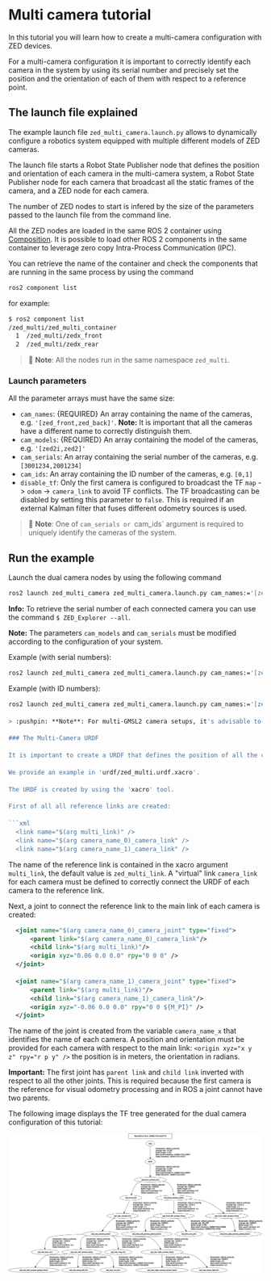# Multi camera tutorial

In this tutorial you will learn how to create a multi-camera configuration with ZED devices.

For a multi-camera configuration it is important to correctly identify each camera in the system by
using its serial number and precisely set the position and the orientation of each of them with respect to a reference point.

## The launch file explained

The example launch file `zed_multi_camera.launch.py` allows to dynamically configure a robotics system equipped with multiple different models of ZED cameras.

The launch file starts a Robot State Publisher node that defines the position and orientation of each camera in the multi-camera system, a Robot State Publisher node for each camera that broadcast all the static frames of the camera, and a ZED node for each camera.

The number of ZED nodes to start is infered by the size of the parameters passed to the launch file from the command line.

All the ZED nodes are loaded in the same ROS 2 container using [Composition](https://docs.ros.org/en/humble/Concepts/Intermediate/About-Composition.html#composition). It is possible to load other ROS 2 components in the same container to leverage zero copy Intra-Process Communication (IPC).

You can retrieve the name of the container and check the components that are running in the same process by using the command 

```bash
ros2 component list
```

for example:

```bash
$ ros2 component list
/zed_multi/zed_multi_container
  1  /zed_multi/zedx_front
  2  /zed_multi/zedx_rear
```

> :pushpin: **Note**: All the nodes run in the same namespace `zed_multi`.

### Launch parameters

All the parameter arrays must have the same size:

* `cam_names`: {REQUIRED} An array containing the name of the cameras, e.g. `'[zed_front,zed_back]'`. **Note:** It is important that all the cameras have a different name to correctly distinguish them.
* `cam_models`: {REQUIRED} An array containing the model of the cameras, e.g. `'[zed2i,zed2]'`
* `cam_serials`: An array containing the serial number of the cameras, e.g. `[3001234,2001234]`
* `cam_ids`: An array containing the ID number of the cameras, e.g. `[0,1]`
* `disable_tf`: Only the first camera is configured to broadcast the TF `map` -> `odom` -> `camera_link` to avoid TF conflicts. The TF broadcasting can be disabled by setting this parameter to `false`. This is required if an external Kalman filter that fuses different odometry sources is used.

> :pushpin: **Note**: One of `cam_serials or `cam_ids` argument is required to uniquely identify the cameras of the system.

## Run the example

Launch the dual camera nodes by using the following command

```bash
ros2 launch zed_multi_camera zed_multi_camera.launch.py cam_names:='[zed_front,zed_back]' cam_models:='[zed2i,zed2]' cam_serials:='[31234567,21234567]'
```

**Info:** To retrieve the serial number of each connected camera you can use the command `$ ZED_Explorer --all`.

**Note:** The parameters `cam_models` and `cam_serials` must be modified according to the configuration of your system.

Example (with serial numbers):

```bash
ros2 launch zed_multi_camera zed_multi_camera.launch.py cam_names:='[zed_front,zed_back]' cam_models:='[<front_camera_model>,<rear_camera_model>]' cam_serials:='[<front_camera_serial>,<rear_camera_serial>]'
```

Example (with ID numbers):

```bash
ros2 launch zed_multi_camera zed_multi_camera.launch.py cam_names:='[zed_front,zed_back]' cam_models:='[<front_camera_model>,<rear_camera_model>]' cam_ids:='[<front_camera_id>,<rear_camera_id>]'

> :pushpin: **Note**: For multi-GMSL2 camera setups, it's advisable to use camera IDs rather than Serial Numbers. Each camera ID linked to a GMSL2 wire remains consistent during reboots, unlike USB3 cameras, which may change.

### The Multi-Camera URDF

It is important to create a URDF that defines the position of all the cameras with respect to a reference link.

We provide an example in 'urdf/zed_multi.urdf.xacro'.

The URDF is created by using the 'xacro' tool.

First of all all reference links are created:

```xml
  <link name="$(arg multi_link)" />
  <link name="$(arg camera_name_0)_camera_link" />
  <link name="$(arg camera_name_1)_camera_link" />
```

The name of the reference link is contained in the xacro argument `multi_link`, the default value is `zed_multi_link`.
A "virtual" link `camera_link` for each camera must be defined to correctly connect the URDF of each camera to the reference link.

Next, a joint to connect the reference link to the main link of each camera is created:

```xml
  <joint name="$(arg camera_name_0)_camera_joint" type="fixed">
      <parent link="$(arg camera_name_0)_camera_link"/>
      <child link="$(arg multi_link)"/>
      <origin xyz="0.06 0.0 0.0" rpy="0 0 0" />
  </joint>

  <joint name="$(arg camera_name_1)_camera_joint" type="fixed">
      <parent link="$(arg multi_link)"/>
      <child link="$(arg camera_name_1)_camera_link"/>
      <origin xyz="-0.06 0.0 0.0" rpy="0 0 ${M_PI}" />
  </joint>
```

The name of the joint is created from the variable `camera_name_x` that identifies the name of each camera.
A position and orientation must be provided for each camera with respect to the main link:
`<origin xyz="x y z" rpy="r p y" />` 
the position is in meters, the orientation in radians.

**Important:** The first joint has `parent link` and `child link` inverted with respect to all the other joints. This is required because
the first camera is the reference for visual odometry processing and in ROS a joint cannot have two parents.

The following image displays the TF tree generated for the dual camera configuration of this tutorial:

![TF Frames](./image/frames.png)
